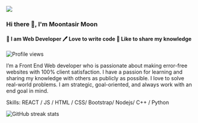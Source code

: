 ![](https://i.pinimg.com/originals/68/f3/ff/68f3ff8ddc1699f6234abee4e1d58dd9.gif)
### Hi there 👋, I'm Moontasir Moon

#### 👑 I am Web Developer  🖊️ Love to write code  🎤 Like to share my knowledge

![Profile views](https://gpvc.arturio.dev/Moon-Tasir)  


I’m a Front End Web developer who is passionate about making error-free websites with 100% client satisfaction. I have a passion for learning and sharing my knowledge with others as publicly as possible. I love to solve real-world problems. I am strategic, goal-oriented, and always work with an end goal in mind.



Skills:  REACT / JS / HTML / CSS/ Bootstrap/ Nodejs/ C++ / Python

 

![GitHub streak stats](https://github-readme-streak-stats.herokuapp.com/?user=Moon-Tasir)  

